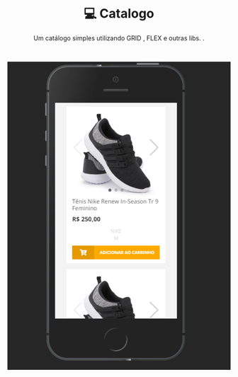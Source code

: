 <h1 align="center">💻 Catalogo</h1>
<p align="center">
  Um catálogo simples utilizando GRID , FLEX e outras libs. .
</p>
<br>


 ![Catalogo MPDuarte](https://raw.githubusercontent.com/MauricioPDuarte/catalogo-cards/master/ca3.png)


